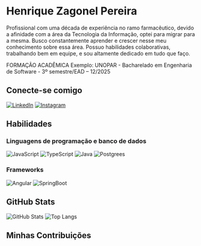 # Henrique Zagonel Pereira
Profissional com uma década de experiência no ramo farmacêutico, devido a afinidade com a área da Tecnologia da Informação, optei para migrar para a mesma. Busco constantemente aprender e crescer nesse meu conhecimento sobre essa área. Possuo habilidades colaborativas, trabalhando bem em equipe, e sou altamente dedicado em tudo que faço.

FORMAÇÃO ACADÊMICA
Exemplo:
UNOPAR - Bacharelado em Engenharia de Software - 3º semestre/EAD – 
 12/2025

## Conecte-se comigo
[![LinkedIn](https://img.shields.io/badge/LinkedIn-000?style=for-the-badge&logo=linkedin&logoColor=0E76A8)](https://www.linkedin.com/in/henrique-pereira-824747205/)
[![Instagram](https://img.shields.io/badge/Instagram-000?style=for-the-badge&logo=instagram)](https://www.instagram.com/henrique_zagonel/)
## Habilidades
### 
### Linguagens de programação e banco de dados
![JavaScript](https://img.shields.io/badge/JavaScript-000?style=for-the-badge&logo=javascript)
![TypeScript](https://img.shields.io/badge/TypeScript-000?style=for-the-badge&logo=typescript)
![Java](https://img.shields.io/badge/Java-000?style=for-the-badge&logo=java)
![Postgrees](https://img.shields.io/badge/postgresql-000?style=for-the-badge&logo=postgresql)
### Frameworks
![Angular](https://img.shields.io/badge/Angular-000?style=for-the-badge&logo=angular&logoColor=C3002F)
![SpringBoot](https://img.shields.io/badge/springboot-000?style=for-the-badge&logo=springboot)
## GitHub Stats
![GitHub Stats](https://github-readme-stats.vercel.app/api?username=HenriqueZagonel&theme=transparent&bg_color=000&border_color=30A3DC&show_icons=true&icon_color=30A3DC&title_color=E94D5F&text_color=FFF)
![Top Langs](https://github-readme-stats-git-masterrstaa-rickstaa.vercel.app/api/top-langs/?username=HenriqueZagonel&bg_color=000&border_color=30A3DC&title_color=E94D5F&text_color=FFF)
## Minhas Contribuições